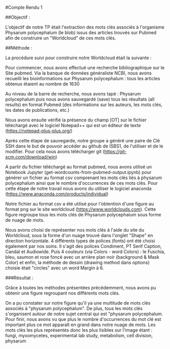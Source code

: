 #Compte Rendu 1

##Objectif : 

L'objectif de notre TP était l'extraction des mots clés associés à l'organisme Physarum polycephalum (le blob) 
issus des articles trouvés sur Pubmed afin de construire un "Worldcloud" de ces mots clés.


##Méthode :

La procédure suivi pour construire notre Worldcloud était la suivante :
 
Pour commencer, nous avons effectué une recherche bibliographique sur le Site pubmed. 
Via la banque de données généraliste NCBI, nous avons recueilli les bioinformations sur Physarum polycephalum : 
tous les articles obtenus étaient au nombre de 1630

Au niveau de la barre de recherche, nous avons tapé : Physarum polycephalum puis nous avons sauvegardé (save) 
tous les résultats (all results) en format Pubmed (des informations sur les auteurs, les mots clés, les dates de publications, etc.)

Nous avons ensuite vérifié la présence du champ [OT] sur le fichier téléchargé avec le logiciel Notepad++ 
qui est un éditeur de texte (https://notepad-plus-plus.org/)

Après cette étape de sauvegarde, notre groupe a généré une paire de Clé SSH dans le but de pouvoir 
accéder au github de ISBS1, de l'utiliser et de le modifier. Pour cela nous avons télécharger git (https://git-scm.com/download/win)

A partir du fichier téléchargé au format pubmed, nous avons utilisé un Notebook Jupyter (get-wordcounts-from-pubmed-output.ipynb) 
pour générer un fichier au format csv comprenant les mots clés liés à physarum polycephalum ainsi que le nombre d'occurrences de ces mots clés. 
Pour cette étape de notre travail nous avons du utiliser le logiciel anaconda (https://www.anaconda.com/products/individual)


Notre fichier au format csv a été utilisé pour l'obtention d'une figure au format png sur le site worldcloud (https://www.worldclouds.com). 
Cette figure regroupe tous les mots clés de Physarum polycephalum sous forme de nuage de mots.
 
Nous avons choisi de représenter nos mots clés à l'aide du site du Worldcloud, sous la forme d'un nuage trouvé dans l'onglet "Shape" en direction horizontale. 
4 différents types de polices (fonts) ont été choisi également par nos soins. Il s'agit des polices Condiment, PT Serif Caption, Candal et Audiowide. 
Puis 4 couleurs (via Colors - word Colors) : le Fuschia, bleu, saumon et rose foncé avec un arrière plan noir (background & Mask Color) et enfin, 
la méthode de dessin (drawing method dans options) choisie était "circles" avec un word Margin à 6.


###Résultat :

Grâce à toutes les méthodes présentées précédemment, nous avons pu obtenir une figure regroupant nos différents mots clés.

On a pu constater sur notre figure qu'il ya une multitude de mots clés associés à "physarum polycephalum". 
De plus, tous les mots clés s'organisent autour de  notre sujet central qui est "physarum polycephalum. Pour finir, nous avons vu que 
plus le nombre d'occurrences du mot clé est important plus ce mot apparaît en grand dans notre nuage de mots. 
Les mots clés les plus représentés donc les plus lisibles sur l'image étant : fungi, myxomycetes, experimental lab study, metabolism, cell division, physarum